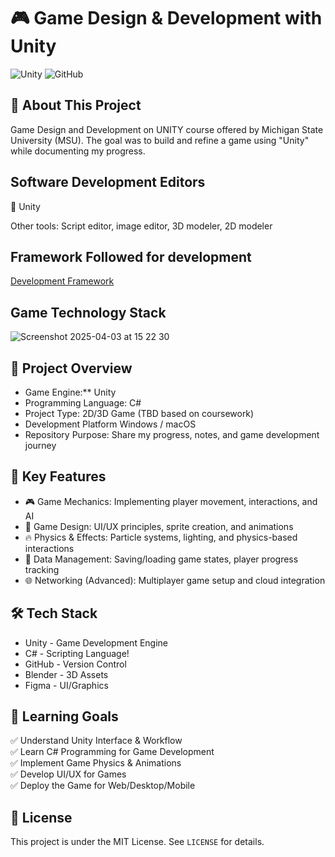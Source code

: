 # 🎮 Game Design & Development with Unity

![Unity](https://img.shields.io/badge/Unity-100000?style=for-the-badge&logo=unity&logoColor=white) ![GitHub](https://img.shields.io/badge/GitHub-100000?style=for-the-badge&logo=github&logoColor=white)

## 📝 About This Project
Game Design and Development on UNITY course offered by Michigan State University (MSU). The goal was to build and refine a game using "Unity" while documenting my progress.

## Software Development Editors
🚀 Unity

Other tools: Script editor, image editor, 3D modeler, 2D modeler

## Framework Followed for development
[Development Framework](https://github.com/user-attachments/assets/0269570c-436c-4120-9a1d-107c07ca8543)

## Game Technology Stack
![Screenshot 2025-04-03 at 15 22 30](https://github.com/user-attachments/assets/07bb0a21-0751-41b2-8122-aa40b7626c9f)


## 🚀 Project Overview
- Game Engine:** Unity
- Programming Language: C#
- Project Type: 2D/3D Game (TBD based on coursework)
- Development Platform Windows / macOS
- Repository Purpose: Share my progress, notes, and game development journey

## 📌 Key Features
- 🎮 Game Mechanics: Implementing player movement, interactions, and AI
- 🎨 Game Design: UI/UX principles, sprite creation, and animations
- 🔥 Physics & Effects: Particle systems, lighting, and physics-based interactions
- 💾 Data Management: Saving/loading game states, player progress tracking
- 🌐 Networking (Advanced): Multiplayer game setup and cloud integration

## 🛠️ Tech Stack
- Unity - Game Development Engine
- C# - Scripting Language!
- GitHub - Version Control
- Blender - 3D Assets
- Figma - UI/Graphics

## 🎯 Learning Goals
✅ Understand Unity Interface & Workflow  
✅ Learn C# Programming for Game Development  
✅ Implement Game Physics & Animations  
✅ Develop UI/UX for Games  
✅ Deploy the Game for Web/Desktop/Mobile  

## 📜 License
This project is under the MIT License. See `LICENSE` for details.

